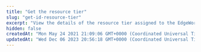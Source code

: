 ```yaml
---
title: "Get the resource tier"
slug: "get-id-resource-tier"
excerpt: "View the details of the resource tier assigned to the EdgeWorker ID."
hidden: false
createdAt: "Mon May 24 2021 21:09:06 GMT+0000 (Coordinated Universal Time)"
updatedAt: "Wed Dec 06 2023 20:56:18 GMT+0000 (Coordinated Universal Time)"
---
```

